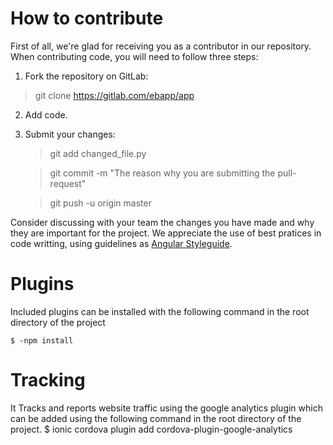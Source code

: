 # How to contribute

First of all, we're glad for receiving you as a contributor in our repository. When contributing code, you will need to follow three steps:

1. Fork the repository on GitLab:
> git clone https://gitlab.com/ebapp/app

2. Add code.

3. Submit your changes:

    > git add changed_file.py

    > git commit -m "The reason why you are submitting the pull-request"

    > git push -u origin master

Consider discussing with your team the changes you have made and why they are important for the project. 
We appreciate the use of best pratices in code writting, using guidelines as <a href="https://angular.io/guide/styleguide">Angular Styleguide</a>.


# Plugins
Included plugins can be installed with the following command in the root directory of the project

    $ -npm install 

# Tracking 
It Tracks and reports website traffic using the google analytics plugin which can be added using the following command in the root directory of the project.
    $ ionic cordova plugin add cordova-plugin-google-analytics